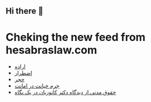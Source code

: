 ## Hi there 👋


# Cheking the new feed from hesabraslaw.com
<!-- BLOG-POST-LIST:START -->
- [اراده](https://hesabraslaw.com/blog/%D8%A7%D8%B1%D8%A7%D8%AF%D9%87/)
- [اضطرار](https://hesabraslaw.com/blog/%D8%A7%D8%B6%D8%B7%D8%B1%D8%A7%D8%B1/)
- [حجر](https://hesabraslaw.com/blog/%D8%AD%D8%AC%D8%B1/)
- [جرم خیانت در امانت](https://hesabraslaw.com/blog/%D8%AC%D8%B1%D9%85-%D8%AE%DB%8C%D8%A7%D9%86%D8%AA-%D8%AF%D8%B1-%D8%A7%D9%85%D8%A7%D9%86%D8%AA/)
- [حقوق مدنی از دیدگاه دکتر کاتوزیان در یک نگاه](https://hesabraslaw.com/blog/%D8%AD%D9%82%D9%88%D9%82-%D9%85%D8%AF%D9%86%DB%8C-%D8%A7%D8%B2-%D8%AF%DB%8C%D8%AF%DA%AF%D8%A7%D9%87-%D8%AF%DA%A9%D8%AA%D8%B1-%DA%A9%D8%A7%D8%AA%D9%88%D8%B2%DB%8C%D8%A7%D9%86-%D8%AF%D8%B1-%DB%8C%DA%A9-%D9%86%DA%AF%D8%A7%D9%87/)
<!-- BLOG-POST-LIST:END -->

<!--
**hessabras/hessabras** is a ✨ _special_ ✨ repository because its `README.md` (this file) appears on your GitHub profile.

Here are some ideas to get you started:

- 🔭 I’m currently working on ...
- 🌱 I’m currently learning ...
- 👯 I’m looking to collaborate on ...
- 🤔 I’m looking for help with ...
- 💬 Ask me about ...
- 📫 How to reach me: ...
- 😄 Pronouns: ...
- ⚡ Fun fact: ...
-->
